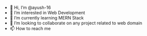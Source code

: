 - 👋 Hi, I’m @ayush-16
- 👀 I’m interested in Web Development
- 🌱 I’m currently learning MERN Stack
- 💞️ I’m looking to collaborate on any project related to web domain
- 📫 How to reach me 

<!---
ayush-16/ayush-16 is a ✨ special ✨ repository because its `README.md` (this file) appears on your GitHub profile.
You can click the Preview link to take a look at your changes.
--->
